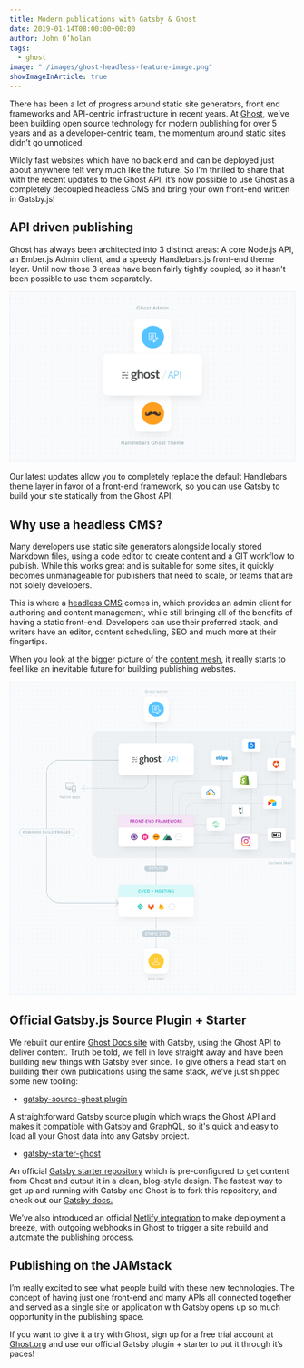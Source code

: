 ```yaml
---
title: Modern publications with Gatsby & Ghost
date: 2019-01-14T08:00:00+00:00
author: John O’Nolan
tags:
  - ghost
image: "./images/ghost-headless-feature-image.png"
showImageInArticle: true
---
```


There has been a lot of progress around static site generators, front end frameworks and API-centric infrastructure in recent years. At [Ghost](https://ghost.org/), we’ve been building open source technology for modern publishing for over 5 years and as a developer-centric team, the momentum around static sites didn’t go unnoticed.

Wildly fast websites which have no back end and can be deployed just about anywhere felt very much like the future. So I’m thrilled to share that with the recent updates to the Ghost API, it’s now possible to use Ghost as a completely decoupled headless CMS and bring your own front-end written in Gatsby.js!

## API driven publishing

Ghost has always been architected into 3 distinct areas: A core Node.js API, an Ember.js Admin client, and a speedy Handlebars.js front-end theme layer. Until now those 3 areas have been fairly tightly coupled, so it hasn't been possible to use them separately.

![](./images/ghost-core-1.png)

Our latest updates allow you to completely replace the default Handlebars theme layer in favor of a front-end framework, so you can use Gatsby to build your site statically from the Ghost API.

## Why use a headless CMS?

Many developers use static site generators alongside locally stored Markdown files, using a code editor to create content and a GIT workflow to publish. While this works great and is suitable for some sites, it quickly becomes unmanageable for publishers that need to scale, or teams that are not solely developers.

This is where a [headless CMS](/docs/headless-cms/) comes in, which provides an admin client for authoring and content management, while still bringing all of the benefits of having a static front-end. Developers can use their preferred stack, and writers have an editor, content scheduling, SEO and much more at their fingertips.

When you look at the bigger picture of the [content mesh](/blog/2018-10-04-journey-to-the-content-mesh/), it really starts to feel like an inevitable future for building publishing websites.

![](./images/ghost-jamstack.png)

## Official Gatsby.js Source Plugin + Starter

We rebuilt our entire [Ghost Docs site](https://docs.ghost.org/) with Gatsby, using the Ghost API to deliver content. Truth be told, we fell in love straight away and have been building new things with Gatsby ever since. To give others a head start on building their own publications using the same stack, we’ve just shipped some new tooling:

- [gatsby-source-ghost plugin](https://github.com/tryghost/gatsby-source-ghost)

A straightforward Gatsby source plugin which wraps the Ghost API and makes it compatible with Gatsby and GraphQL, so it's quick and easy to load all your Ghost data into any Gatsby project.

- [gatsby-starter-ghost](https://github.com/tryghost/gatsby-starter-ghost)

An official [Gatsby starter repository](https://github.com/tryghost/gatsby-starter-ghost) which is pre-configured to get content from Ghost and output it in a clean, blog-style design. The fastest way to get up and running with Gatsby and Ghost is to fork this repository, and check out our [Gatsby docs.](https://docs.ghost.org/api/gatsby/)

We’ve also introduced an official [Netlify integration](https://docs.ghost.org/integrations/netlify/) to make deployment a breeze, with outgoing webhooks in Ghost to trigger a site rebuild and automate the publishing process.

## Publishing on the JAMstack

I’m really excited to see what people build with these new technologies. The concept of having just one front-end and many APIs all connected together and served as a single site or application with Gatsby opens up so much opportunity in the publishing space.

If you want to give it a try with Ghost, sign up for a free trial account at [Ghost.org](https://ghost.org/pricing/) and use our official Gatsby plugin + starter to put it through it’s paces!